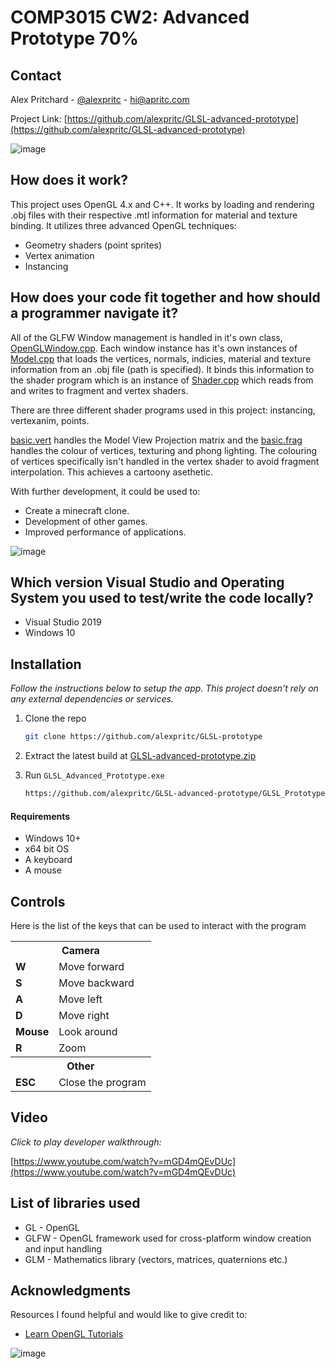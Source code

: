 # COMP3015 CW2: Advanced Prototype 70%

<!-- CONTACT -->
## Contact

Alex Pritchard - [@alexpritc](https://twitter.com/alexpritc) - hi@apritc.com

Project Link: [https://github.com/alexpritc/GLSL-advanced-prototype](https://github.com/alexpritc/GLSL-advanced-prototype)

![image](https://user-images.githubusercontent.com/23083779/168473931-825969f7-4c9d-4925-80a0-a92c3a44b041.png)

## How does it work?
This project uses OpenGL 4.x and C++. It works by loading and rendering .obj files with their respective .mtl information for material and texture binding. It utilizes three advanced OpenGL techniques:
* Geometry shaders (point sprites)
* Vertex animation
* Instancing

## How does your code fit together and how should a programmer navigate it?
All of the GLFW Window management is handled in it's own class, [OpenGLWindow.cpp](). Each window instance has it's own instances of [Model.cpp]() that loads the vertices, normals, indicies, material and texture information from an .obj file (path is specified). It binds this information to the shader program which is an instance of [Shader.cpp]() which reads from and writes to fragment and vertex shaders. 

There are three different shader programs used in this project: instancing, vertexanim, points.

[basic.vert]() handles the Model View Projection matrix and the [basic.frag]() handles the colour of vertices, texturing and phong lighting. The colouring of vertices specifically isn't handled in the vertex shader to avoid fragment interpolation. This achieves a cartoony asethetic.

With further development, it could be used to:
* Create a minecraft clone.
* Development of other games.
* Improved performance of applications.

![image](https://user-images.githubusercontent.com/23083779/168473953-a784bef2-2956-43d1-b845-d7a77b4aca34.png)

## Which version Visual Studio and Operating System you used to test/write the code locally?
* Visual Studio 2019
* Windows 10

<!-- INSTALLATION -->
## Installation

_Follow the instructions below to setup the app. This project doesn't rely on any external dependencies or services._

1. Clone the repo
   ```sh
   git clone https://github.com/alexpritc/GLSL-prototype
   ```
2. Extract the latest build at [GLSL-advanced-prototype.zip](https://github.com/alexpritc/GLSL-advanced-prototype/blob/main/GLSL_Advanced_Prototype.zip)

3. Run `GLSL_Advanced_Prototype.exe`
   ```sh
   https://github.com/alexpritc/GLSL-advanced-prototype/GLSL_Prototype.exe
   ```
	
<!-- REQUIREMENTS -->
#### Requirements
* Windows 10+
* x64 bit OS
* A keyboard
* A mouse

<!-- How to use -->
## Controls
Here is the list of the keys that can be used to interact with the program
<table>
<tr><th colspan="2">Camera</th></tr>
	<tr><td><b>W</b></td><td>Move forward</td></tr>
	<tr><td><b>S</b></td><td>Move backward</td></tr>
	<tr><td><b>A</b></td><td>Move left</td></tr>
	<tr><td><b>D</b></td><td>Move right</td></tr>
	<tr><td><b>Mouse</b></td><td>Look around</td></tr>
	<tr><td><b>R</b></td><td>Zoom</td></tr>
<tr><th colspan="2">Other</th></tr>
	<tr><td><b>ESC</b></td><td>Close the program</td></tr>
</table>

## Video
_Click to play developer walkthrough:_

[https://www.youtube.com/watch?v=mGD4mQEvDUc](https://www.youtube.com/watch?v=mGD4mQEvDUc)

<!-- LIBRARIES -->
## List of libraries used
* GL - OpenGL
* GLFW - OpenGL framework used for cross-platform window creation and input handling
* GLM - Mathematics library (vectors, matrices, quaternions etc.)

<!-- ACKNOWLEDGMENTS -->
## Acknowledgments

Resources I found helpful and would like to give credit to:

* [Learn OpenGL Tutorials](https://github.com/JoeyDeVries/LearnOpenGL)

![image](https://user-images.githubusercontent.com/23083779/168474017-2e7a4863-2131-4ba7-885e-3ac239bc4235.png)
